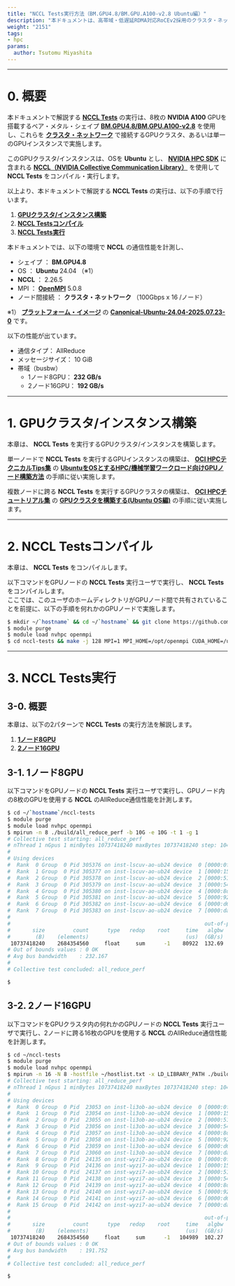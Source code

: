 ```yaml
---
title: "NCCL Tests実行方法（BM.GPU4.8/BM.GPU.A100-v2.8 Ubuntu編）"
description: "本ドキュメントは、高帯域・低遅延RDMA対応RoCEv2採用のクラスタ・ネットワークでベア・メタル・シェイプBM.GPU4.8/BM.GPU.A100-v2.8をノード間接続するGPUクラスタで、GPU間通信の集合通信ライブラリNCCLの標準ベンチマークであるNCCL Testsを実行する方法を解説します。"
weight: "2151"
tags:
- hpc
params:
  author: Tsutomu Miyashita
---
```


***
# 0. 概要

本ドキュメントで解説する **[NCCL Tests](https://github.com/nvidia/nccl-tests)** の実行は、8枚の **NVIDIA A100** GPUを搭載するベア・メタル・シェイプ **[BM.GPU4.8/BM.GPU.A100-v2.8](https://docs.oracle.com/ja-jp/iaas/Content/Compute/References/computeshapes.htm#bm-gpu)** を使用し、これらを **[クラスタ・ネットワーク](../../#5-1-クラスタネットワーク)** で接続するGPUクラスタ、あるいは単一のGPUインスタンスで実施します。  

このGPUクラスタ/インスタンスは、OSを **Ubuntu** とし、 **[NVIDIA HPC SDK](https://developer.nvidia.com/hpc-sdk)** に含まれる **[NCCL（NVIDIA Collective Communication Library）](https://developer.nvidia.com/nccl)** を使用して **NCCL Tests** をコンパイル・実行します。

以上より、本ドキュメントで解説する **NCCL Tests** の実行は、以下の手順で行います。

1. **[GPUクラスタ/インスタンス構築](#1-gpuクラスタインスタンス構築)**
2. **[NCCL Testsコンパイル](#2-nccl-testsコンパイル)**
3. **[NCCL Tests実行](#3-nccl-tests実行)**

本ドキュメントでは、以下の環境で **NCCL** の通信性能を計測し、

- シェイプ ： **BM.GPU4.8**
- OS ： **Ubuntu** 24.04 （※1）
- **NCCL** ： 2.26.5
- MPI ： **[OpenMPI](https://www.open-mpi.org/)** 5.0.8
- ノード間接続 ： **クラスタ・ネットワーク** （100Gbps x 16 /ノード）

※1） **[プラットフォーム・イメージ](../../#5-17-プラットフォームイメージ)** の **[Canonical-Ubuntu-24.04-2025.07.23-0](https://docs.oracle.com/en-us/iaas/images/ubuntu-2404/canonical-ubuntu-24-04-2025-07-23-0.htm)** です。  

以下の性能が出ています。

- 通信タイプ： AllReduce
- メッセージサイズ： 10 GiB
- 帯域（busbw）
    - 1ノード8GPU： **232 GB/s** 
    - 2ノード16GPU： **192 GB/s**

***
# 1. GPUクラスタ/インスタンス構築

本章は、 **NCCL Tests** を実行するGPUクラスタ/インスタンスを構築します。

単一ノードで **NCCL Tests** を実行するGPUインスタンスの構築は、 **[OCI HPCテクニカルTips集](../../#3-oci-hpcテクニカルtips集)** の **[UbuntuをOSとするHPC/機械学習ワークロード向けGPUノード構築方法](../../tech-knowhow/gpu-with-ubuntu/)** の手順に従い実施します。

複数ノードに跨る **NCCL Tests** を実行するGPUクラスタの構築は、 **[OCI HPCチュートリアル集](../../#1-oci-hpcチュートリアル集)** の **[GPUクラスタを構築する(Ubuntu OS編)](../../spinup-gpu-cluster-withubuntu/)** の手順に従い実施します。

***
# 2. NCCL Testsコンパイル

本章は、 **NCCL Tests** をコンパイルします。

以下コマンドをGPUノードの **NCCL Tests** 実行ユーザで実行し、 **NCCL Tests** をコンパイルします。  
ここでは、このユーザのホームディレクトリがGPUノード間で共有されていることを前提に、以下の手順を何れかのGPUノードで実施します。

```sh
$ mkdir ~/`hostname` && cd ~/`hostname` && git clone https://github.com/NVIDIA/nccl-tests.git
$ module purge
$ module load nvhpc openmpi
$ cd nccl-tests && make -j 128 MPI=1 MPI_HOME=/opt/openmpi CUDA_HOME=/usr/local/cuda-12.9 NCCL_HOME=/opt/nvidia/hpc_sdk/Linux_x86_64/25.7/comm_libs/nccl
```

***
# 3. NCCL Tests実行

## 3-0. 概要

本章は、以下の2パターンで **NCCL Tests** の実行方法を解説します。

1. **[1ノード8GPU](#3-1-1ノード8gpu)**
2. **[2ノード16GPU](#3-2-2ノード16gpu)**

## 3-1. 1ノード8GPU

以下コマンドをGPUノードの **NCCL Tests** 実行ユーザで実行し、GPUノード内の8枚のGPUを使用する **NCCL** のAllReduce通信性能を計測します。

```sh
$ cd ~/`hostname`/nccl-tests
$ module purge
$ module load nvhpc openmpi
$ mpirun -n 8 ./build/all_reduce_perf -b 10G -e 10G -t 1 -g 1
# Collective test starting: all_reduce_perf
# nThread 1 nGpus 1 minBytes 10737418240 maxBytes 10737418240 step: 1048576(bytes) warmup iters: 5 iters: 20 agg iters: 1 validation: 1 graph: 0
#
# Using devices
#  Rank  0 Group  0 Pid 305376 on inst-lscuv-ao-ub24 device  0 [0000:0f:00] NVIDIA A100-SXM4-40GB
#  Rank  1 Group  0 Pid 305377 on inst-lscuv-ao-ub24 device  1 [0000:15:00] NVIDIA A100-SXM4-40GB
#  Rank  2 Group  0 Pid 305378 on inst-lscuv-ao-ub24 device  2 [0000:51:00] NVIDIA A100-SXM4-40GB
#  Rank  3 Group  0 Pid 305379 on inst-lscuv-ao-ub24 device  3 [0000:54:00] NVIDIA A100-SXM4-40GB
#  Rank  4 Group  0 Pid 305380 on inst-lscuv-ao-ub24 device  4 [0000:8d:00] NVIDIA A100-SXM4-40GB
#  Rank  5 Group  0 Pid 305381 on inst-lscuv-ao-ub24 device  5 [0000:92:00] NVIDIA A100-SXM4-40GB
#  Rank  6 Group  0 Pid 305382 on inst-lscuv-ao-ub24 device  6 [0000:d6:00] NVIDIA A100-SXM4-40GB
#  Rank  7 Group  0 Pid 305383 on inst-lscuv-ao-ub24 device  7 [0000:da:00] NVIDIA A100-SXM4-40GB
#
#                                                              out-of-place                       in-place          
#       size         count      type   redop    root     time   algbw   busbw #wrong     time   algbw   busbw #wrong
#        (B)    (elements)                               (us)  (GB/s)  (GB/s)            (us)  (GB/s)  (GB/s)       
 10737418240    2684354560     float     sum      -1    80922  132.69  232.20      0    80948  132.65  232.13      0
# Out of bounds values : 0 OK
# Avg bus bandwidth    : 232.167 
#
# Collective test concluded: all_reduce_perf

$
```

## 3-2. 2ノード16GPU

以下コマンドをGPUクラスタ内の何れかのGPUノードの **NCCL Tests** 実行ユーザで実行し、2ノードに跨る16枚のGPUを使用する **NCCL** のAllReduce通信性能を計測します。

```sh
$ cd ~/nccl-tests
$ module purge
$ module load nvhpc openmpi
$ mpirun -n 16 -N 8 -hostfile ~/hostlist.txt -x LD_LIBRARY_PATH ./build/all_reduce_perf -b 10G -e 10G -t 1 -g 1
# Collective test starting: all_reduce_perf
# nThread 1 nGpus 1 minBytes 10737418240 maxBytes 10737418240 step: 1048576(bytes) warmup iters: 1 iters: 20 agg iters: 1 validation: 1 graph: 0
#
# Using devices
#  Rank  0 Group  0 Pid  23053 on inst-li3ob-ao-ub24 device  0 [0000:0f:00] NVIDIA A100-SXM4-40GB
#  Rank  1 Group  0 Pid  23054 on inst-li3ob-ao-ub24 device  1 [0000:15:00] NVIDIA A100-SXM4-40GB
#  Rank  2 Group  0 Pid  23055 on inst-li3ob-ao-ub24 device  2 [0000:51:00] NVIDIA A100-SXM4-40GB
#  Rank  3 Group  0 Pid  23056 on inst-li3ob-ao-ub24 device  3 [0000:54:00] NVIDIA A100-SXM4-40GB
#  Rank  4 Group  0 Pid  23057 on inst-li3ob-ao-ub24 device  4 [0000:8d:00] NVIDIA A100-SXM4-40GB
#  Rank  5 Group  0 Pid  23058 on inst-li3ob-ao-ub24 device  5 [0000:92:00] NVIDIA A100-SXM4-40GB
#  Rank  6 Group  0 Pid  23059 on inst-li3ob-ao-ub24 device  6 [0000:d6:00] NVIDIA A100-SXM4-40GB
#  Rank  7 Group  0 Pid  23060 on inst-li3ob-ao-ub24 device  7 [0000:da:00] NVIDIA A100-SXM4-40GB
#  Rank  8 Group  0 Pid  24135 on inst-wyzi7-ao-ub24 device  0 [0000:0f:00] NVIDIA A100-SXM4-40GB
#  Rank  9 Group  0 Pid  24136 on inst-wyzi7-ao-ub24 device  1 [0000:15:00] NVIDIA A100-SXM4-40GB
#  Rank 10 Group  0 Pid  24137 on inst-wyzi7-ao-ub24 device  2 [0000:51:00] NVIDIA A100-SXM4-40GB
#  Rank 11 Group  0 Pid  24138 on inst-wyzi7-ao-ub24 device  3 [0000:54:00] NVIDIA A100-SXM4-40GB
#  Rank 12 Group  0 Pid  24139 on inst-wyzi7-ao-ub24 device  4 [0000:8d:00] NVIDIA A100-SXM4-40GB
#  Rank 13 Group  0 Pid  24140 on inst-wyzi7-ao-ub24 device  5 [0000:92:00] NVIDIA A100-SXM4-40GB
#  Rank 14 Group  0 Pid  24141 on inst-wyzi7-ao-ub24 device  6 [0000:d6:00] NVIDIA A100-SXM4-40GB
#  Rank 15 Group  0 Pid  24142 on inst-wyzi7-ao-ub24 device  7 [0000:da:00] NVIDIA A100-SXM4-40GB
#
#                                                              out-of-place                       in-place          
#       size         count      type   redop    root     time   algbw   busbw #wrong     time   algbw   busbw #wrong
#        (B)    (elements)                               (us)  (GB/s)  (GB/s)            (us)  (GB/s)  (GB/s)       
 10737418240    2684354560     float     sum      -1   104989  102.27  191.76      0   104997  102.26  191.75      0
# Out of bounds values : 0 OK
# Avg bus bandwidth    : 191.752 
#
# Collective test concluded: all_reduce_perf

$
```